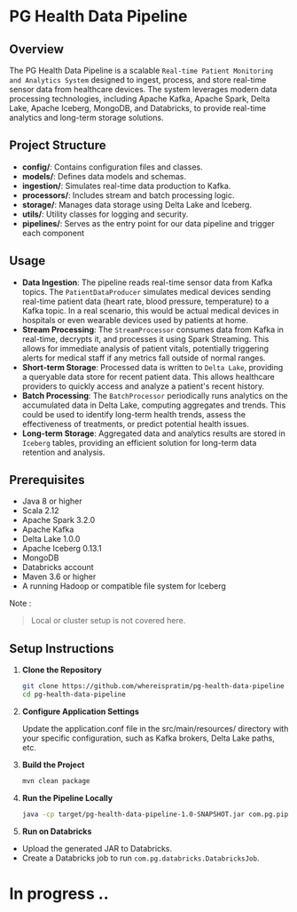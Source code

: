 # PG Health Data Pipeline

## Overview

The PG Health Data Pipeline is a scalable `Real-time Patient Monitoring and Analytics System` designed to ingest, process, and store real-time sensor data from healthcare devices. The system leverages modern data processing technologies, including Apache Kafka, Apache Spark, Delta Lake, Apache Iceberg, MongoDB, and Databricks, to provide real-time analytics and long-term storage solutions.

## Project Structure

- **config/**: Contains configuration files and classes.
- **models/**: Defines data models and schemas.
- **ingestion/**: Simulates real-time data production to Kafka.
- **processors/**: Includes stream and batch processing logic.
- **storage/**: Manages data storage using Delta Lake and Iceberg.
- **utils/**: Utility classes for logging and security.
- **pipelines/**: Serves as the entry point for our data pipeline and trigger each component

## Usage
- **Data Ingestion**: The pipeline reads real-time sensor data from Kafka topics. The `PatientDataProducer` simulates medical devices sending real-time patient data (heart rate, blood pressure, temperature) to a Kafka topic. In a real scenario, this would be actual medical devices in hospitals or even wearable devices used by patients at home.
- **Stream Processing**: The `StreamProcessor` consumes data from Kafka in real-time, decrypts it, and processes it using Spark Streaming. This allows for immediate analysis of patient vitals, potentially triggering alerts for medical staff if any metrics fall outside of normal ranges.
- **Short-term Storage**: Processed data is written to `Delta Lake`, providing a queryable data store for recent patient data. This allows healthcare providers to quickly access and analyze a patient's recent history.
- **Batch Processing**: The `BatchProcessor` periodically runs analytics on the accumulated data in Delta Lake, computing aggregates and trends. This could be used to identify long-term health trends, assess the effectiveness of treatments, or predict potential health issues.
- **Long-term Storage**: Aggregated data and analytics results are stored in `Iceberg` tables, providing an efficient solution for long-term data retention and analysis.

## Prerequisites

- Java 8 or higher
- Scala 2.12
- Apache Spark 3.2.0
- Apache Kafka
- Delta Lake 1.0.0
- Apache Iceberg 0.13.1
- MongoDB
- Databricks account
- Maven 3.6 or higher
- A running Hadoop or compatible file system for Iceberg

Note :
> Local or cluster setup is not covered here.

## Setup Instructions

1. **Clone the Repository**

   ```bash
   git clone https://github.com/whereispratim/pg-health-data-pipeline
   cd pg-health-data-pipeline

2. **Configure Application Settings**

   Update the application.conf file in the src/main/resources/ directory with your specific configuration, such as Kafka brokers, Delta Lake paths, etc.

3. **Build the Project**

   ```bash
   mvn clean package
   
4. **Run the Pipeline Locally**
   ```bash
   java -cp target/pg-health-data-pipeline-1.0-SNAPSHOT.jar com.pg.pipelines.PatientDataPipeline
5. **Run on Databricks**

- Upload the generated JAR to Databricks.
- Create a Databricks job to run `com.pg.databricks.DatabricksJob`.

# In progress ..
